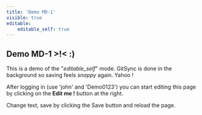 ```yaml
---
title: 'Demo MD-1'
visible: true
editable:
    editable_self: true
---
```


## Demo MD-1 &gt;!&lt;   :)

This is a demo of the "<i>editable_self</i>" mode. GitSync is done in the background so saving feels *snappy* again. Yahoo !

After logging in (use 'john' and 'Demo0123') you can start editing this page by clicking on the <b>Edit me !</b> button at the right.

Change text, save by clicking the Save button and reload the page.
